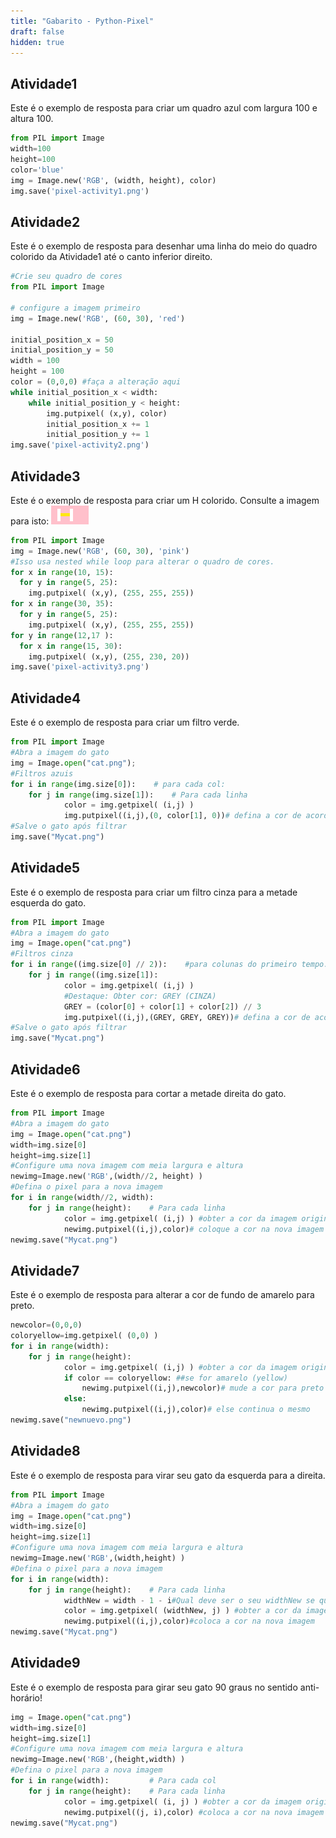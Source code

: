 ```yaml
---
title: "Gabarito - Python-Pixel"
draft: false
hidden: true
---
```


## Atividade1
Este é o exemplo de resposta para criar um quadro azul com largura 100 e altura 100.
```python
from PIL import Image
width=100
height=100
color='blue'
img = Image.new('RGB', (width, height), color)
img.save('pixel-activity1.png')
```

## Atividade2
Este é o exemplo de resposta para desenhar uma linha do meio do quadro colorido da Atividade1 até o canto inferior direito.
```python
#Crie seu quadro de cores
from PIL import Image

# configure a imagem primeiro
img = Image.new('RGB', (60, 30), 'red')

initial_position_x = 50
initial_position_y = 50
width = 100
height = 100
color = (0,0,0) #faça a alteração aqui
while initial_position_x < width:
    while initial_position_y < height:
        img.putpixel( (x,y), color)
        initial_position_x += 1
        initial_position_y += 1
img.save('pixel-activity2.png')
```

## Atividade3
Este é o exemplo de resposta para criar um H colorido.
Consulte a imagem para isto:
<img src="media/ac3sample.png">

```python
from PIL import Image
img = Image.new('RGB', (60, 30), 'pink')
#Isso usa nested while loop para alterar o quadro de cores.
for x in range(10, 15):
  for y in range(5, 25):
    img.putpixel( (x,y), (255, 255, 255))
for x in range(30, 35):
  for y in range(5, 25):
    img.putpixel( (x,y), (255, 255, 255))
for y in range(12,17 ):
  for x in range(15, 30):
    img.putpixel( (x,y), (255, 230, 20))
img.save('pixel-activity3.png')
```

## Atividade4
Este é o exemplo de resposta para criar um filtro verde.
```python
from PIL import Image
#Abra a imagem do gato
img = Image.open("cat.png");
#Filtros azuis
for i in range(img.size[0]):    # para cada col:
    for j in range(img.size[1]):    # Para cada linha
            color = img.getpixel( (i,j) )
            img.putpixel((i,j),(0, color[1], 0))# defina a cor de acordo
#Salve o gato após filtrar
img.save("Mycat.png")
```

## Atividade5
Este é o exemplo de resposta para criar um filtro cinza para a metade esquerda do gato.
```python
from PIL import Image
#Abra a imagem do gato
img = Image.open("cat.png")
#Filtros cinza
for i in range((img.size[0] // 2)):    #para colunas do primeiro tempo:
    for j in range((img.size[1]):    
            color = img.getpixel( (i,j) )
            #Destaque: Obter cor: GREY (CINZA)
            GREY = (color[0] + color[1] + color[2]) // 3
            img.putpixel((i,j),(GREY, GREY, GREY))# defina a cor de acordo
#Salve o gato após filtrar
img.save("Mycat.png")
```

## Atividade6
Este é o exemplo de resposta para cortar a metade direita do gato.
```python
from PIL import Image
#Abra a imagem do gato
img = Image.open("cat.png")
width=img.size[0]
height=img.size[1]
#Configure uma nova imagem com meia largura e altura
newimg=Image.new('RGB',(width//2, height) )
#Defina o pixel para a nova imagem
for i in range(width//2, width):    
    for j in range(height):    # Para cada linha
            color = img.getpixel( (i,j) ) #obter a cor da imagem original
            newimg.putpixel((i,j),color)# coloque a cor na nova imagem
newimg.save("Mycat.png")
```

## Atividade7
Este é o exemplo de resposta para alterar a cor de fundo de amarelo para preto.
```python
newcolor=(0,0,0)
coloryellow=img.getpixel( (0,0) )
for i in range(width):    
    for j in range(height):    
            color = img.getpixel( (i,j) ) #obter a cor da imagem original
            if color == coloryellow: ##se for amarelo (yellow)
                newimg.putpixel((i,j),newcolor)# mude a cor para preto (black)
            else:
                newimg.putpixel((i,j),color)# else continua o mesmo
newimg.save("newnuevo.png")
```

## Atividade8
Este é o exemplo de resposta para virar seu gato da esquerda para a direita.
```python
from PIL import Image
#Abra a imagem do gato
img = Image.open("cat.png")
width=img.size[0]
height=img.size[1]
#Configure uma nova imagem com meia largura e altura
newimg=Image.new('RGB',(width,height) )
#Defina o pixel para a nova imagem
for i in range(width):    
    for j in range(height):    # Para cada linha
            widthNew = width - 1 - i#Qual deve ser o seu widthNew se quisermos virar nossa imagem da esquerda para a direita?
            color = img.getpixel( (widthNew, j) ) #obter a cor da imagem original
            newimg.putpixel((i,j),color)#coloca a cor na nova imagem
newimg.save("Mycat.png")
```

## Atividade9
Este é o exemplo de resposta para girar seu gato 90 graus no sentido anti-horário!
```python
img = Image.open("cat.png")
width=img.size[0]
height=img.size[1]
#Configure uma nova imagem com meia largura e altura
newimg=Image.new('RGB',(height,width) )
#Defina o pixel para a nova imagem
for i in range(width):         # Para cada col
    for j in range(height):    # Para cada linha
            color = img.getpixel( (i, j) ) #obter a cor da imagem original
            newimg.putpixel((j, i),color) #coloca a cor na nova imagem
newimg.save("Mycat.png")
```
